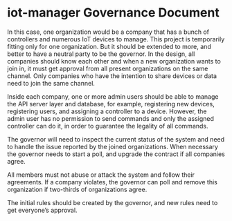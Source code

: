 # iot-manager Governance Document

In this case, one organization would be a company that has a bunch of controllers and numerous IoT devices to manage. This project is temporarily fitting only for one organization. But it should be extended to more, and better to have a neutral party to be the governor. In the design, all companies should know each other and when a new organization wants to join in, it must get approval from all present organizations on the same channel. Only companies who have the intention to share devices or data need to join the same channel.  

Inside each company, one or more admin users should be able to manage the API server layer and database, for example, registering new devices, registering users, and assigning a controller to a device. However, the admin user has no permission to send commands and only the assigned controller can do it, in order to guarantee the legality of all commands. 

The governor will need to inspect the current status of the system and need to handle the issue reported by the joined organizations. When necessary the governor needs to start a poll, and upgrade the contract if all companies agree. 

All members must not abuse or attack the system and follow their agreements. If a company violates, the governor can poll and remove this organization if two-thirds of organizations agree. 

The initial rules should be created by the governor, and new rules need to get everyone’s approval.

